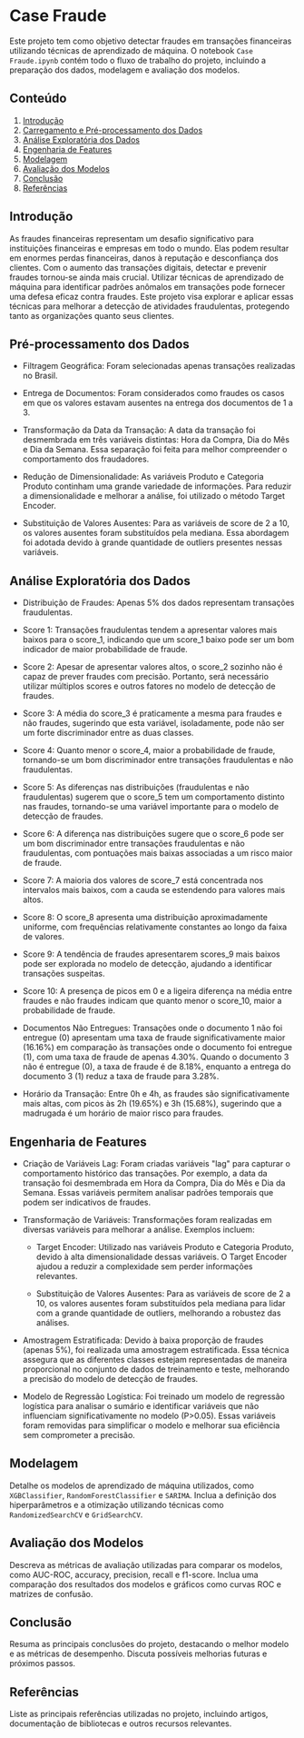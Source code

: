 # Case Fraude

Este projeto tem como objetivo detectar fraudes em transações financeiras utilizando técnicas de aprendizado de máquina. O notebook `Case Fraude.ipynb` contém todo o fluxo de trabalho do projeto, incluindo a preparação dos dados, modelagem e avaliação dos modelos.

## Conteúdo

1. [Introdução](#introdução)
2. [Carregamento e Pré-processamento dos Dados](#carregamento-e-pré-processamento-dos-dados)
3. [Análise Exploratória dos Dados](#análise-exploratória-dos-dados)
4. [Engenharia de Features](#engenharia-de-features)
5. [Modelagem](#modelagem)
6. [Avaliação dos Modelos](#avaliação-dos-modelos)
7. [Conclusão](#conclusão)
8. [Referências](#referências)

## Introdução

As fraudes financeiras representam um desafio significativo para instituições financeiras e empresas em todo o mundo. Elas podem resultar em enormes perdas financeiras, danos à reputação e desconfiança dos clientes. Com o aumento das transações digitais, detectar e prevenir fraudes tornou-se ainda mais crucial. Utilizar técnicas de aprendizado de máquina para identificar padrões anômalos em transações pode fornecer uma defesa eficaz contra fraudes. Este projeto visa explorar e aplicar essas técnicas para melhorar a detecção de atividades fraudulentas, protegendo tanto as organizações quanto seus clientes. 

## Pré-processamento dos Dados

* Filtragem Geográfica: Foram selecionadas apenas transações realizadas no Brasil.

* Entrega de Documentos: Foram considerados como fraudes os casos em que os valores estavam ausentes na entrega dos documentos de 1 a 3.

* Transformação da Data da Transação: A data da transação foi desmembrada em três variáveis distintas: Hora da Compra, Dia do Mês e Dia da Semana. Essa separação foi feita para melhor compreender o comportamento dos fraudadores.

* Redução de Dimensionalidade: As variáveis Produto e Categoria Produto continham uma grande variedade de informações. Para reduzir a dimensionalidade e melhorar a análise, foi utilizado o método Target Encoder.

* Substituição de Valores Ausentes: Para as variáveis de score de 2 a 10, os valores ausentes foram substituídos pela mediana. Essa abordagem foi adotada devido à grande quantidade de outliers presentes nessas variáveis.

## Análise Exploratória dos Dados

* Distribuição de Fraudes: Apenas 5% dos dados representam transações fraudulentas.

* Score 1: Transações fraudulentas tendem a apresentar valores mais baixos para o score_1, indicando que um score_1 baixo pode ser um bom indicador de maior probabilidade de fraude.

* Score 2: Apesar de apresentar valores altos, o score_2 sozinho não é capaz de prever fraudes com precisão. Portanto, será necessário utilizar múltiplos scores e outros fatores no modelo de detecção de fraudes.

* Score 3: A média do score_3 é praticamente a mesma para fraudes e não fraudes, sugerindo que esta variável, isoladamente, pode não ser um forte discriminador entre as duas classes.

* Score 4: Quanto menor o score_4, maior a probabilidade de fraude, tornando-se um bom discriminador entre transações fraudulentas e não fraudulentas.

* Score 5: As diferenças nas distribuições (fraudulentas e não fraudulentas) sugerem que o score_5 tem um comportamento distinto nas fraudes, tornando-se uma variável importante para o modelo de detecção de fraudes.

* Score 6: A diferença nas distribuições sugere que o score_6 pode ser um bom discriminador entre transações fraudulentas e não fraudulentas, com pontuações mais baixas associadas a um risco maior de fraude.

* Score 7: A maioria dos valores de score_7 está concentrada nos intervalos mais baixos, com a cauda se estendendo para valores mais altos.

* Score 8: O score_8 apresenta uma distribuição aproximadamente uniforme, com frequências relativamente constantes ao longo da faixa de valores.

* Score 9: A tendência de fraudes apresentarem scores_9 mais baixos pode ser explorada no modelo de detecção, ajudando a identificar transações suspeitas.

* Score 10: A presença de picos em 0 e a ligeira diferença na média entre fraudes e não fraudes indicam que quanto menor o score_10, maior a probabilidade de fraude.

* Documentos Não Entregues: Transações onde o documento 1 não foi entregue (0) apresentam uma taxa de fraude significativamente maior (16.16%) em comparação às transações onde o documento foi entregue (1), com uma taxa de fraude de apenas 4.30%. Quando o documento 3 não é entregue (0), a taxa de fraude é de 8.18%, enquanto a entrega do documento 3 (1) reduz a taxa de fraude para 3.28%.

* Horário da Transação: Entre 0h e 4h, as fraudes são significativamente mais altas, com picos às 2h (19.65%) e 3h (15.68%), sugerindo que a madrugada é um horário de maior risco para fraudes.

## Engenharia de Features

* Criação de Variáveis Lag: Foram criadas variáveis "lag" para capturar o comportamento histórico das transações. Por exemplo, a data da transação foi desmembrada em Hora da Compra, Dia do Mês e Dia da Semana. Essas variáveis permitem analisar padrões temporais que podem ser indicativos de fraudes.

* Transformação de Variáveis: Transformações foram realizadas em diversas variáveis para melhorar a análise. Exemplos incluem:

    * Target Encoder: Utilizado nas variáveis Produto e Categoria Produto, devido à alta dimensionalidade dessas variáveis. O Target Encoder ajudou a reduzir a complexidade sem perder informações relevantes.

    * Substituição de Valores Ausentes: Para as variáveis de score de 2 a 10, os valores ausentes foram substituídos pela mediana para lidar com a grande quantidade de outliers, melhorando a robustez das análises.

* Amostragem Estratificada: Devido à baixa proporção de fraudes (apenas 5%), foi realizada uma amostragem estratificada. Essa técnica assegura que as diferentes classes estejam representadas de maneira proporcional no conjunto de dados de treinamento e teste, melhorando a precisão do modelo de detecção de fraudes.

* Modelo de Regressão Logística: Foi treinado um modelo de regressão logística para analisar o sumário e identificar variáveis que não influenciam significativamente no modelo (P>0.05). Essas variáveis foram removidas para simplificar o modelo e melhorar sua eficiência sem comprometer a precisão.

## Modelagem

Detalhe os modelos de aprendizado de máquina utilizados, como `XGBClassifier`, `RandomForestClassifier` e `SARIMA`. Inclua a definição dos hiperparâmetros e a otimização utilizando técnicas como `RandomizedSearchCV` e `GridSearchCV`.

## Avaliação dos Modelos

Descreva as métricas de avaliação utilizadas para comparar os modelos, como AUC-ROC, accuracy, precision, recall e f1-score. Inclua uma comparação dos resultados dos modelos e gráficos como curvas ROC e matrizes de confusão.

## Conclusão

Resuma as principais conclusões do projeto, destacando o melhor modelo e as métricas de desempenho. Discuta possíveis melhorias futuras e próximos passos.

## Referências

Liste as principais referências utilizadas no projeto, incluindo artigos, documentação de bibliotecas e outros recursos relevantes.


